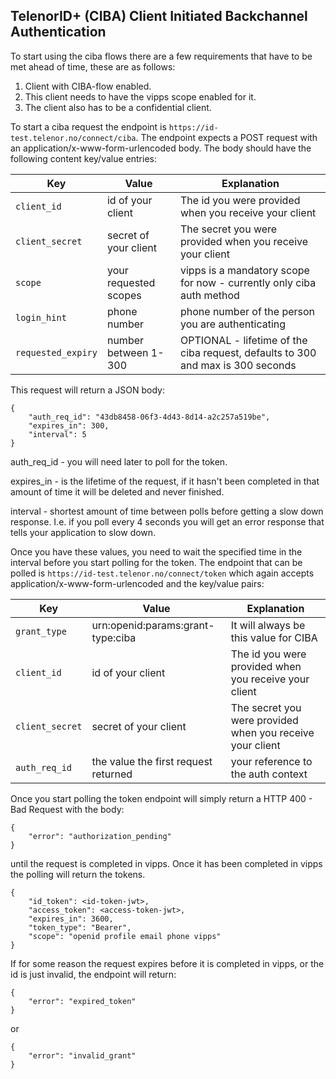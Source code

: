 ## TelenorID\+ \(CIBA\) Client Initiated Backchannel Authentication

To start using the ciba flows there are a few requirements that have to be met ahead of time, these are as follows:
1. Client with CIBA-flow enabled.
2. This client needs to have the vipps scope enabled for it.
3. The client also has to be a confidential client.

To start a ciba request the endpoint is ```https://id-test.telenor.no/connect/ciba```. The endpoint expects a POST request with an application/x-www-form-urlencoded body.
The body should have the following content key/value entries:


| Key                    | Value                 | Explanation                                                                     |
|------------------------|-----------------------|---------------------------------------------------------------------------------|
| ```client_id```        | id of your client     | The id you were provided when you receive your client                           |
| ```client_secret```    | secret of your client | The secret you were provided when you receive your client                       |
| ```scope```            | your requested scopes | vipps is a mandatory scope for now - currently only ciba auth method            |
| ```login_hint```       | phone number          | phone number of the person you are authenticating                               |
| ```requested_expiry``` | number between 1-300  | OPTIONAL - lifetime of the ciba request, defaults to 300 and max is 300 seconds |

This request will return a JSON body:
```
{
    "auth_req_id": "43db8458-06f3-4d43-8d14-a2c257a519be",
    "expires_in": 300,
    "interval": 5
}
```
auth_req_id - you will need later to poll for the token.

expires_in - is the lifetime of the request, if it hasn't been completed in that amount of time it will be deleted and never finished.

interval - shortest amount of time between polls before getting a slow down response. I.e. if you poll every 4 seconds you will get an error response that tells your application to slow down.

Once you have these values, you need to wait the specified time in the interval before you start polling for the token. The endpoint that can be polled is ```https://id-test.telenor.no/connect/token``` which again accepts application/x-www-form-urlencoded and the key/value pairs:

| Key                 | Value                                | Explanation                                               |
|---------------------|--------------------------------------|-----------------------------------------------------------|
| ```grant_type```    | urn:openid:params:grant-type:ciba    | It will always be this value for CIBA                     |
| ```client_id```     | id of your client                    | The id you were provided when you receive your client     |
| ```client_secret``` | secret of your client                | The secret you were provided when you receive your client |
| ```auth_req_id```   | the value the first request returned | your reference to the auth context                        |

Once you start polling the token endpoint will simply return a HTTP 400 - Bad Request with the body:
```
{
    "error": "authorization_pending"
}
```

until the request is completed in vipps. Once it has been completed in vipps the polling will return the tokens.
```
{
    "id_token": <id-token-jwt>,
    "access_token": <access-token-jwt>,
    "expires_in": 3600,
    "token_type": "Bearer",
    "scope": "openid profile email phone vipps"
}
```



If for some reason the request expires before it is completed in vipps, or the id is just invalid, the endpoint will return:
```
{
    "error": "expired_token"
}
```
or
```
{
    "error": "invalid_grant"
}
```

